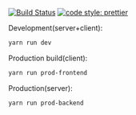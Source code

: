 [![Build Status](https://travis-ci.com/alexeyvakarchuk/TimeKeeper.svg?token=hEJ3ZFzxz6hQFxCcRXxD&branch=master)](https://travis-ci.com/alexeyvakarchuk/TimeKeeper)
[![code style: prettier](https://img.shields.io/badge/code_style-prettier-ff69b4.svg?style=flat-square)](https://github.com/prettier/prettier)

Development(server+client):

```sh
yarn run dev
```

Production build(client):

```sh
yarn run prod-frontend
```

Production(server):

```sh
yarn run prod-backend
```
